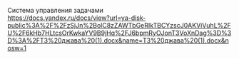 Система управления задачами
<br>
https://docs.yandex.ru/docs/view?url=ya-disk-public%3A%2F%2FzSjJn%2BolC8zZAWTbGeRIkTBCYzscJ0AKViVuhL%2FU%2F6kHb7HLtcsOrKwkaYV9B9jHq%2FJ6bpmRyOJonT3VoXnDag%3D%3D%3A%2FТЗ%20джава%20(1).docx&name=ТЗ%20джава%20(1).docx&nosw=1
